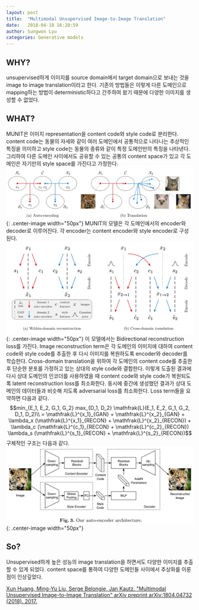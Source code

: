```yaml
---
layout: post
title:  "Multimodal Unsupervised Image-to-Image Translation"
date:   2018-04-18 16:28:59
author: Sungwon Lyu
categories: Generative models
---
```


## WHY? 
unsupervised하게 이미지를 source domain에서 target domain으로 보내는 것을 image to image translation이라고 한다. 기존의 방법들은 이렇게 다른 도메인으로 mapping하는 방법이 deterministic하다고 간주하여 왔기 때문에 다양한 이미지를 생성할 수 없었다. 

## WHAT?
MUNIT은 이미지 representation을 content code와 style code로 분리한다. content code는 동물의 자세와 같이 여러 도메인에서 공통적으로 나타나는 추상적인 특징을 의미하고 style code는 동물의 종류와 같이 특정 도메인만의 특징을 나타낸다. 그리하여 다른 도메인 사이에서도 공유할 수 있는 공통의 content space가 있고 각 도메인은 자기만의 style space를 가진다고 가정한다. 
![image](/assets/images/munit1.png){: .center-image width="50px"}
MUNIT의 모델은 각 도메인에서의 encoder와 decoder로 이루어진다. 각 encoder는 content encoder와 style encoder로 구성된다. 
![image](/assets/images/munit2.png){: .center-image width="50px"}
이 모델에서는 Bidirectional reconstruction loss를 가진다. Image reconstruction term은 각 도메인의 이미지에 대하여 content code와 style code를 추출한 후 다시 이미지를 복원하도록 encoder와 decoder를 학습한다. Cross-domain translation을 위하여 각 도메인의 content code를 추출한 후 단순한 분포를 가정하고 있는 상대의 style code와 결합한다. 이렇게 도출된 결과에 다시 상대 도메인의 인코더를 사용하였을 때 content code와 style code가 복원되도록 latent reconstruction loss를 최소화한다. 동시에 중간에 생성했던 결과가 상대 도메인의 데이터들과 비슷해 지도록 adversarial loss를 최소화한다. Loss term들을 요약하면 다음과 같다. 
$$min_{E_1, E_2, G_1, G_2} max_{D_1, D_2} \mathfrak{L}(E_1, E_2, G_1, G_2, D_1, D_2)\\
 = \mathfrak{L}^{x_1}_{GAN} + \mathfrak{L}^{x_2}_{GAN} + \lambda_x (\mathfrak{L}^{x_1}_{RECON} + \mathfrak{L}^{x_2}_{RECON}) + \lambda_c (\mathfrak{L}^{c_1}_{RECON} + \mathfrak{L}^{c_2}_{RECON}) \lambda_s (\mathfrak{L}^{s_1}_{RECON} + \mathfrak{L}^{s_2}_{RECON})$$
 구체적인 구조는 다음과 같다. 
![image](/assets/images/munit3.png){: .center-image width="50px"}

## So?
Unsupervised하게 높은 성능의 image translation을 하면서도 다양한 이미지를 추출할 수 있게 되었다. content space를 통하여 다양한 도메인들 사이에서 추상화를 이룬 점이 인상깊었다. 

[Xun Huang, Ming-Yu Liu, Serge Belongie, Jan Kautz. "Multimodal Unsupervised Image-to-Image Translation" arXiv preprint arXiv:1804.04732 (2018). 2017.](https://arxiv.org/abs/1804.04732)
